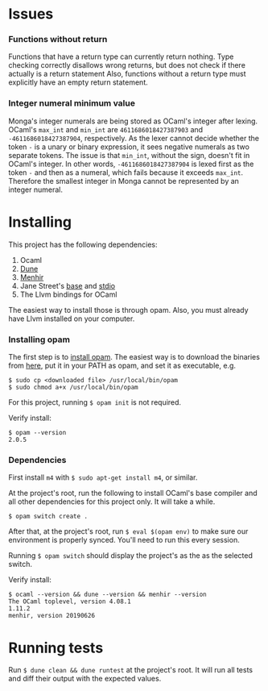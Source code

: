 
# Issues

### Functions without return
Functions that have a return type can currently return nothing. Type checking correctly disallows wrong returns, but does not check if there actually is a return statement
Also, functions without a return type must explicitly have an empty return statement.

### Integer numeral minimum value
Monga's integer numerals are being stored as OCaml's integer after lexing. OCaml's `max_int` and `min_int` are `4611686018427387903` and `-4611686018427387904`, respectively. As the lexer cannot decide whether the token `-` is a unary or binary expression, it sees negative numerals as two separate tokens. The issue is that `min_int`, without the sign, doesn't fit in OCaml's integer. In other words, `-4611686018427387904` is lexed first as the token `-` and then as a numeral, which fails because it exceeds `max_int`. Therefore the smallest integer in Monga cannot be represented by an integer numeral.


# Installing

This project has the following dependencies:

1. Ocaml
2. [Dune](https://github.com/ocaml/dune)
3. [Menhir](http://gallium.inria.fr/~fpottier/menhir/)
4. Jane Street's [base](https://github.com/janestreet/base) and [stdio](https://github.com/janestreet/stdio)
5. The Llvm bindings for OCaml

The easiest way to install those is through opam. Also, you must already have Llvm installed on your computer.


### Installing opam

The first step is to [install opam](https://opam.ocaml.org/doc/Install.html). The easiest way is to download the binaries from [here](https://github.com/ocaml/opam/releases), put it in your PATH as opam, and set it as executable, e.g.
```
$ sudo cp <downloaded file> /usr/local/bin/opam
$ sudo chmod a+x /usr/local/bin/opam
```
For this project, running `$ opam init` is not required.

Verify install:
```
$ opam --version
2.0.5
```

### Dependencies

First install `m4` with `$ sudo apt-get install m4`, or similar.

At the project's root, run the following to install OCaml's base compiler and all other dependencies for this project only. It will take a while.
```
$ opam switch create .
```

After that, at the project's root, run `$ eval $(opam env)` to make sure our environment is properly synced. You'll need to run this every session.

Running `$ opam switch` should display the project's as the as the selected switch.

Verify install:
```
$ ocaml --version && dune --version && menhir --version
The OCaml toplevel, version 4.08.1
1.11.2
menhir, version 20190626
```

# Running tests

Run `$ dune clean && dune runtest` at the project's root. It will run all tests and diff their output with the expected values.

